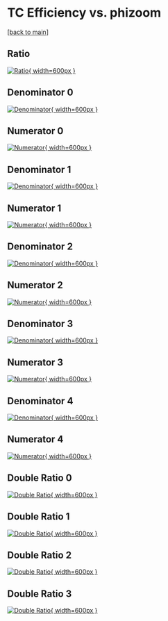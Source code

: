 # TC Efficiency vs. phizoom

[[back to main](./)]



## Ratio

[![Ratio](../mtv/var/TC_vtr_0_-1_eff_phizoom.png){ width=600px }](../mtv/var/TC_vtr_0_-1_eff_phizoom.pdf)

## Denominator 0

[![Denominator](../mtv/den/TC_vtr_0_-1_eff_phizoom_den0.png){ width=600px }](../mtv/den/TC_vtr_0_-1_eff_phizoom_den0.pdf)

## Numerator 0

[![Numerator](../mtv/num/TC_vtr_0_-1_eff_phizoom_num0.png){ width=600px }](../mtv/num/TC_vtr_0_-1_eff_phizoom_num0.pdf)

## Denominator 1

[![Denominator](../mtv/den/TC_vtr_0_-1_eff_phizoom_den1.png){ width=600px }](../mtv/den/TC_vtr_0_-1_eff_phizoom_den1.pdf)

## Numerator 1

[![Numerator](../mtv/num/TC_vtr_0_-1_eff_phizoom_num1.png){ width=600px }](../mtv/num/TC_vtr_0_-1_eff_phizoom_num1.pdf)

## Denominator 2

[![Denominator](../mtv/den/TC_vtr_0_-1_eff_phizoom_den2.png){ width=600px }](../mtv/den/TC_vtr_0_-1_eff_phizoom_den2.pdf)

## Numerator 2

[![Numerator](../mtv/num/TC_vtr_0_-1_eff_phizoom_num2.png){ width=600px }](../mtv/num/TC_vtr_0_-1_eff_phizoom_num2.pdf)

## Denominator 3

[![Denominator](../mtv/den/TC_vtr_0_-1_eff_phizoom_den3.png){ width=600px }](../mtv/den/TC_vtr_0_-1_eff_phizoom_den3.pdf)

## Numerator 3

[![Numerator](../mtv/num/TC_vtr_0_-1_eff_phizoom_num3.png){ width=600px }](../mtv/num/TC_vtr_0_-1_eff_phizoom_num3.pdf)

## Denominator 4

[![Denominator](../mtv/den/TC_vtr_0_-1_eff_phizoom_den4.png){ width=600px }](../mtv/den/TC_vtr_0_-1_eff_phizoom_den4.pdf)

## Numerator 4

[![Numerator](../mtv/num/TC_vtr_0_-1_eff_phizoom_num4.png){ width=600px }](../mtv/num/TC_vtr_0_-1_eff_phizoom_num4.pdf)

## Double Ratio 0

[![Double Ratio](../mtv/ratio/TC_vtr_0_-1_eff_phizoom_ratio0.png){ width=600px }](../mtv/ratio/TC_vtr_0_-1_eff_phizoom_ratio0.pdf)

## Double Ratio 1

[![Double Ratio](../mtv/ratio/TC_vtr_0_-1_eff_phizoom_ratio1.png){ width=600px }](../mtv/ratio/TC_vtr_0_-1_eff_phizoom_ratio1.pdf)

## Double Ratio 2

[![Double Ratio](../mtv/ratio/TC_vtr_0_-1_eff_phizoom_ratio2.png){ width=600px }](../mtv/ratio/TC_vtr_0_-1_eff_phizoom_ratio2.pdf)

## Double Ratio 3

[![Double Ratio](../mtv/ratio/TC_vtr_0_-1_eff_phizoom_ratio3.png){ width=600px }](../mtv/ratio/TC_vtr_0_-1_eff_phizoom_ratio3.pdf)

